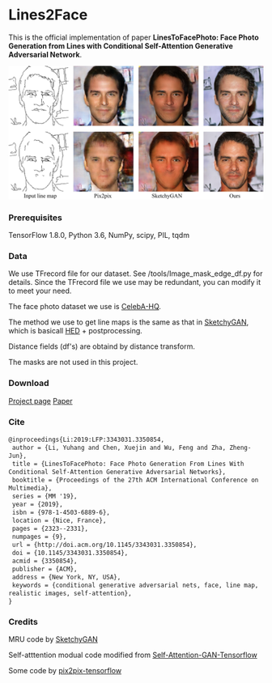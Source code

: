 # Lines2Face
This is the official implementation of paper **LinesToFacePhoto: Face Photo Generation from Lines with Conditional Self-Attention Generative Adversarial Network**. 

![teaser](images/teaser.png "teaser")

### Prerequisites
TensorFlow 1.8.0, Python 3.6, NumPy, scipy, PIL, tqdm

### Data
We use TFrecord file for our dataset. See /tools/Image_mask_edge_df.py for details. Since the TFrecord file we use may be redundant, you can modify it to meet your need.

The face photo dataset we use is [CelebA-HQ](https://github.com/tkarras/progressive_growing_of_gans).

The method we use to get line maps is the same as that in [SketchyGAN](https://github.com/wchen342/SketchyGAN), which is basicall [HED](https://github.com/s9xie/hed) + postprocessing. 

Distance fields (df's) are obtaind by distance transform.

The masks are not used in this project.

### Download 
[Project page](https://liyuhangustc.github.io/Lines2Face/)
[Paper](https://arxiv.org/abs/1910.08914)

### Cite
```
@inproceedings{Li:2019:LFP:3343031.3350854,
 author = {Li, Yuhang and Chen, Xuejin and Wu, Feng and Zha, Zheng-Jun},
 title = {LinesToFacePhoto: Face Photo Generation From Lines With Conditional Self-Attention Generative Adversarial Networks},
 booktitle = {Proceedings of the 27th ACM International Conference on Multimedia},
 series = {MM '19},
 year = {2019},
 isbn = {978-1-4503-6889-6},
 location = {Nice, France},
 pages = {2323--2331},
 numpages = {9},
 url = {http://doi.acm.org/10.1145/3343031.3350854},
 doi = {10.1145/3343031.3350854},
 acmid = {3350854},
 publisher = {ACM},
 address = {New York, NY, USA},
 keywords = {conditional generative adversarial nets, face, line map, realistic images, self-attention},
} 
```

### Credits
MRU code by [SketchyGAN](https://github.com/wchen342/SketchyGAN)

Self-atttention modual code modified from [Self-Attention-GAN-Tensorflow](https://github.com/taki0112/Self-Attention-GAN-Tensorflow)

Some code by [pix2pix-tensorflow](https://github.com/affinelayer/pix2pix-tensorflow)
